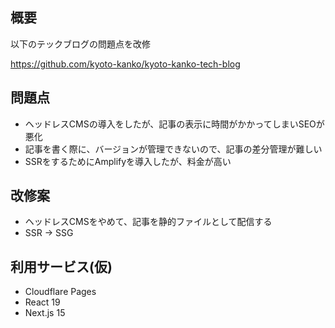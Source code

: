 ## 概要

以下のテックブログの問題点を改修

https://github.com/kyoto-kanko/kyoto-kanko-tech-blog

## 問題点

- ヘッドレスCMSの導入をしたが、記事の表示に時間がかかってしまいSEOが悪化
- 記事を書く際に、バージョンが管理できないので、記事の差分管理が難しい
- SSRをするためにAmplifyを導入したが、料金が高い

## 改修案

- ヘッドレスCMSをやめて、記事を静的ファイルとして配信する
- SSR -> SSG

## 利用サービス(仮)

- Cloudflare Pages
- React 19
- Next.js 15
